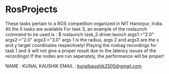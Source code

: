 # RosProjects
These tasks pertain to a ROS competition organized in NIT Hamirpur, India.
All the 5 tasks are available
For task 3, an example of the roslaunch command to be used is :
$ roslaunch task_3 driver.launch args1:="2.0" args2:="2.0" args3:="3.0"
args 1 is the radius, args 2 and args3 are the x and y target coordinates respectively!
Playing the rosbag recordings for task 1 and 4 will not give a proper result due to the latency issues of the recordings! If the nodes are run seperately, the performance will be proper!



NAME : KUNAL KAUSHIK
EMAIL : kunalkaushik2505@gmail.com


